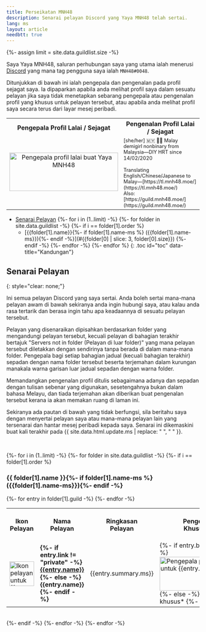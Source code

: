 ```yaml
---
title: Perseikatan MNH48
description: Senarai pelayan Discord yang Yaya MNH48 telah sertai.
lang: ms
layout: article
needbtt: true
---
```



{%- assign limit = site.data.guildlist.size -%}
<style>
.guildtable {
  line-height:1.2em;
}
.guildtable a {
  font-weight: normal;
}
.guildtable td:first-child img {
  height: 64px;
  width: 64px;
}
.guildtable td:nth-child(2) a {
  font-weight: bold;
}
.guildtable td:nth-child(4) img {
  width: 250px;
  height: 88px;
}
.guildtable td:nth-child(5) {
  font-size: 0.8em;
  text-align: left;
}
.defaultimage {
  height: 100px;
  display: inline-block;
  overflow: hidden;
  vertical-align: middle;
  border-bottom-style: none;
  margin-bottom: 6px;
}
.toc ul[data-title]::before {
  content: attr(data-title);
  display: block;
  font-weight: bold;
  padding: 4px;
  font-size: 1.2em;
}

{%- for i in (1..limit) -%}
  {%- for folder in site.data.guildlist -%}
    {%- if i == folder[1].order %}
#{{folder[0] | slice: 3, folder[0].size}}-table {
  border: 2px solid #{{folder[1].color}};
}
    {%- endif -%}
  {%- endfor -%}
{%- endfor %}
</style>


Saya Yaya MNH48, saluran perhubungan saya yang utama ialah menerusi [Discord](https://discord.com/users/341115067934310411) yang mana tag pengguna saya ialah `MNH48#0048`.

Ditunjukkan di bawah ini ialah pengepala dan pengenalan pada profil sejagat saya. Ia dipaparkan apabila anda melihat profil saya dalam sesuatu pelayan jika saya tidak menetapkan sebarang pengepala atau pengenalan profil yang khusus untuk pelayan tersebut, atau apabila anda melihat profil saya secara terus dari layar mesej peribadi.

<table>
  <tr>
    <th style="text-align: center;">Pengepala Profil Lalai / Sejagat</th>
    <th style="text-align: center;">Pengenalan Profil Lalai / Sejagat</th>
  </tr>
  <tr>
    <td style="text-align: center;">
      <div class="defaultimage">
        <img src="https://img.mnh48.moe/discord/server-banner/default.gif" alt="Pengepala profil lalai buat Yaya MNH48" style="width: 283px; height: 100px; position: relative; top: 50%; transform: translateY(-50%);">
      </div>
    </td>
    <td style="text-align: left; line-height: 1.2em; font-size: 0.8em;" markdown="span">
      [she/her] 🇲🇾 🏳️‍⚧️ Malay demigirl nonbinary from Malaysia—DIY HRT since 14/02/2020<br/>
      <br/>
      Translating English/Chinese/Japanese to Malay—[https://tl.mnh48.moe/](https://tl.mnh48.moe/)<br/>Also: [https://guild.mnh48.moe/](https://guild.mnh48.moe/)
    </td>
  </tr>
</table>


- [Senarai Pelayan](#senarai-pelayan)
{%- for i in (1..limit) -%}
  {%- for folder in site.data.guildlist -%}
    {%- if i == folder[1].order %}
  - [{{folder[1].name}}{%- if folder[1].name-ms %} ({{folder[1].name-ms}}){%- endif -%}](#{{folder[0] | slice: 3, folder[0].size}})
    {%- endif -%}
  {%- endfor -%}
{%- endfor %}
{: .toc id="toc" data-title="Kandungan"}


## Senarai Pelayan
{: style="clear: none;"}

Ini semua pelayan Discord yang saya sertai. Anda boleh sertai mana-mana pelayan awam di bawah sekiranya anda ingin hubungi saya, atau kalau anda rasa tertarik dan berasa ingin tahu apa keadaannya di sesuatu pelayan tersebut.

Pelayan yang disenaraikan dipisahkan berdasarkan folder yang mengandungi pelayan tersebut, kecuali pelayan di bahagian terakhir bertajuk "Servers not in folder (Pelayan di luar folder)" yang mana pelayan tersebut diletakkan dengan sendirinya tanpa berada di dalam mana-mana folder. Pengepala bagi setiap bahagian jadual (kecuali bahagian terakhir) sepadan dengan nama folder tersebut beserta terjemahan dalam kurungan manakala warna garisan luar jadual sepadan dengan warna folder.

Memandangkan pengenalan profil ditulis sebagaimana adanya dan sepadan dengan tulisan sebenar yang digunakan, sesetengahnya bukan dalam bahasa Melayu, dan tiada terjemahan akan diberikan buat pengenalan tersebut kerana ia akan memakan ruang di laman ini.

Sekiranya ada pautan di bawah yang tidak berfungsi, sila beritahu saya dengan menyertai pelayan saya atau mana-mana pelayan lain yang tersenarai dan hantar mesej peribadi kepada saya. Senarai ini dikemaskini buat kali terakhir pada {{ site.data.html.update.ms | replace: " ", "&nbsp;" }}.


&nbsp;


{%- for i in (1..limit) -%}
  {%- for folder in site.data.guildlist -%}
    {%- if i == folder[1].order %}
<h3 id="{{folder[0] | slice: 3, folder[0].size}}">{{ folder[1].name }}{%- if folder[1].name-ms %}<br/>({{folder[1].name-ms}}){%- endif -%}</h3>
<table id="{{folder[0] | slice: 3, folder[0].size}}-table" class="guildtable">
  <tr>
    <th>Ikon<br/>Pelayan</th>
    <th>Nama<br/>Pelayan</th>
    <th>Ringkasan<br/>Pelayan</th>
    <th>Pengepala Profil<br/>Khusus Pelayan</th>
    <th>Pengenalan Profil<br/>Khusus Pelayan</th>
  </tr>
  {%- for entry in folder[1].guild -%}
  <tr>
    <td><img src="https://img.mnh48.moe/discord/server-icon/{{entry.icon}}" loading="lazy" alt="Ikon pelayan untuk {{entry.name}}"></td>
    <td><strong>
    {%- if entry.link != "private" -%}
    <a href="{{entry.link}}">{{entry.name}}</a>
    {%- else -%}
    {{entry.name}}
    {%- endif -%}
    </strong></td>
    <td markdown="span">{{entry.summary.ms}}</td>
    <td markdown="span">
    {%- if entry.banner != "none" -%}
    <img src="https://img.mnh48.moe/discord/server-banner/{{entry.banner}}" loading="lazy" alt="Pengepala profil yang khusus untuk {{entry.name}}">
    {%- else -%}
    *Tiada pengepala khusus*
    {%- endif -%}
    </td>
    <td markdown="span">
    {%- if entry.introduction != "none" -%}
    {{entry.introduction}}
    {%- else -%}
    *Tiada profil khusus*
    {%- endif -%}
    </td>
  </tr>
  {%- endfor -%}
</table>
<br/>
    {%- endif -%}
  {%- endfor -%}
{%- endfor -%}
